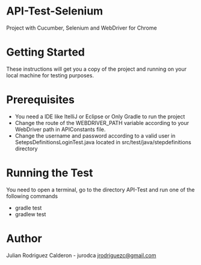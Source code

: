 # API-Test-Selenium
Project with Cucumber, Selenium and WebDriver for Chrome

# Getting Started
These instructions will get you a copy of the project and running on your local machine for testing purposes.

# Prerequisites
- You need a IDE like ItelliJ or Eclipse or Only Gradle to run the project
- Change the route of the WEBDRIVER_PATH variable according to your WebDriver path in APIConstants file. 
- Change the username and password according to a valid user in SetepsDefinitionsLoginTest.java located in src/test/java/stepdefinitions directory

# Running the Test
You need to open a terminal, go to the directory API-Test and run one of the following commands
- gradle test
- gradlew test   

# Author
Julian Rodriguez Calderon - jurodca <jrodriguezc@gmail.com>
